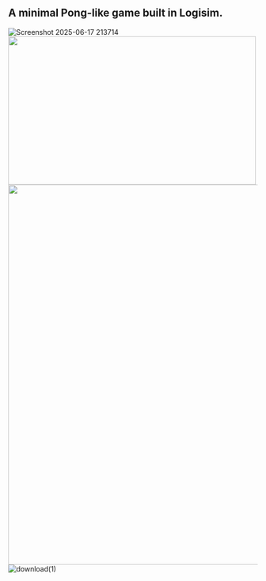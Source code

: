 ## A minimal Pong-like game built in Logisim.

![Screenshot 2025-06-17 213714](https://github.com/user-attachments/assets/2f63da38-87d5-4fac-84aa-511a8e9e9573)
<img src="https://github.com/user-attachments/assets/2f63da38-87d5-4fac-84aa-511a8e9e9573" width="500" height="300">
<img src="https://github.com/user-attachments/assets/e3fb87cc-0050-4de5-a07a-2b943eb57471" width="1024" height="768">
![download(1)](https://github.com/user-attachments/assets/e3fb87cc-0050-4de5-a07a-2b943eb57471)

